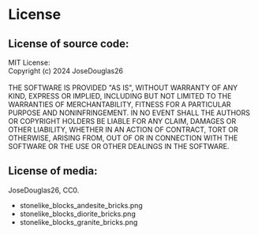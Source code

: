 # License
## License of source code:
MIT License: <br>
Copyright (c) 2024 JoseDouglas26 <br><br>
THE SOFTWARE IS PROVIDED "AS IS", WITHOUT WARRANTY OF ANY KIND, EXPRESS OR IMPLIED, INCLUDING BUT NOT LIMITED TO THE WARRANTIES OF MERCHANTABILITY, FITNESS FOR A PARTICULAR PURPOSE AND NONINFRINGEMENT. IN NO EVENT SHALL THE AUTHORS OR COPYRIGHT HOLDERS BE LIABLE FOR ANY CLAIM, DAMAGES OR OTHER LIABILITY, WHETHER IN AN ACTION OF CONTRACT, TORT OR OTHERWISE, ARISING FROM, OUT OF OR IN CONNECTION WITH THE SOFTWARE OR THE USE OR OTHER DEALINGS IN THE SOFTWARE.

## License of media:
JoseDouglas26, CC0. <br>
* stonelike_blocks_andesite_bricks.png
* stonelike_blocks_diorite_bricks.png
* stonelike_blocks_granite_bricks.png
